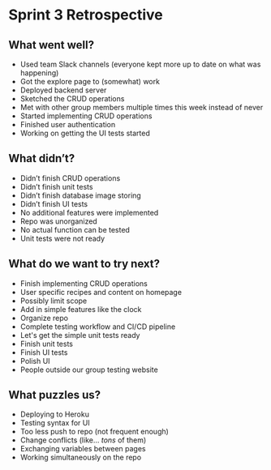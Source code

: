 # Sprint 3 Retrospective

## What went well?
- Used team Slack channels (everyone kept more up to date on what was happening)
- Got the explore page to (somewhat) work
- Deployed backend server
- Sketched the CRUD operations
- Met with other group members multiple times this week instead of never
- Started implementing CRUD operations
- Finished user authentication
- Working on getting the UI tests started

## What didn’t?
- Didn’t finish CRUD operations
- Didn’t finish unit tests
- Didn’t finish database image storing
- Didn’t finish UI tests 
- No additional features were implemented
- Repo was unorganized 
- No actual function can be tested
- Unit tests were not ready

## What do we want to try next?
- Finish implementing CRUD operations
- User specific recipes and content on homepage
- Possibly limit scope
- Add in simple features like the clock
- Organize repo
- Complete testing workflow and CI/CD pipeline
- Let's get the simple unit tests ready
- Finish unit tests
- Finish UI tests 
- Polish UI 
- People outside our group testing website

## What puzzles us?
- Deploying to Heroku
- Testing syntax for UI 
- Too less push to repo (not frequent enough)
- Change conflicts (like… *tons* of them)
- Exchanging variables between pages
- Working simultaneously on the repo
